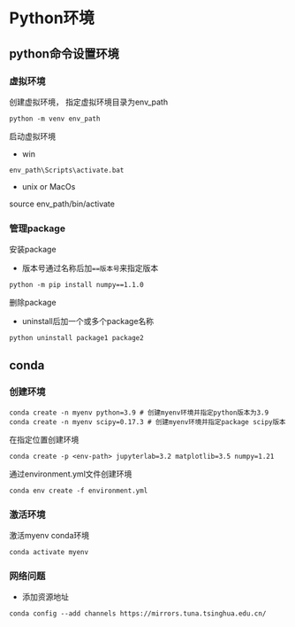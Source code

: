 # Python环境

## python命令设置环境

### 虚拟环境

创建虚拟环境， 指定虚拟环境目录为env_path

```shell
python -m venv env_path
```
启动虚拟环境

- win

```shell
env_path\Scripts\activate.bat
```

- unix or MacOs

source env_path/bin/activate

### 管理package

安装package

- 版本号通过名称后加`==版本号`来指定版本

```shell
python -m pip install numpy==1.1.0
```

删除package

- uninstall后加一个或多个package名称

```shell
python uninstall package1 package2
```

## conda

### 创建环境


```shell
conda create -n myenv python=3.9 # 创建myenv环境并指定python版本为3.9
conda create -n myenv scipy=0.17.3 # 创建myenv环境并指定package scipy版本
```

在指定位置创建环境

```shell
conda create -p <env-path> jupyterlab=3.2 matplotlib=3.5 numpy=1.21 
```

通过environment.yml文件创建环境

```shell
conda env create -f environment.yml
```

### 激活环境

激活myenv conda环境

```shell
conda activate myenv
```

### 网络问题

- 添加资源地址

```shell
conda config --add channels https://mirrors.tuna.tsinghua.edu.cn/
```